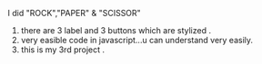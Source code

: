  I did "ROCK","PAPER" & "SCISSOR"
 1. there are 3 label and 3 buttons which are stylized .
 2. very easible code in javascript...u can understand very easily.
 3. this is my 3rd project .